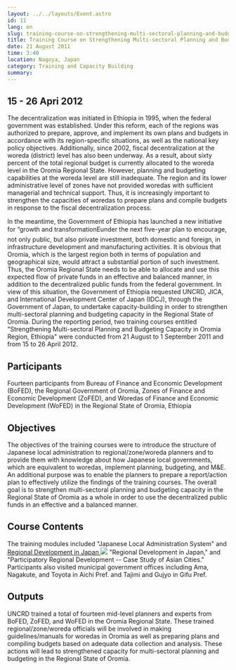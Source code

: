 ```yaml
---
layout: ../../layouts/Event.astro
id: 11
lang: en
slug: training-course-on-strengthening-multi-sectoral-planning-and-budgeting-capacity-in-oromia-region-ethio-b10c
title: Training Course on Strengthening Multi-sectoral Planning and Budgeting Capacity in Oromia Region, Ethiopia 
date: 21 August 2011
time: 3:40
location: Nagoya, Japan
category: Training and Capacity Building
summary: 
---
```

15 - 26 Apri 2012
-----------------

   
The decentralization was initiated in Ethiopia in 1995, when the federal government was established. Under this reform, each of the regions was authorized to prepare, approve, and implement its own plans and budgets in accordance with its region-specific situations, as well as the national key policy objectives. Additionally, since 2002, fiscal decentralization at the woreda (district) level has also been underway. As a result, about sixty percent of the total regional budget is currently allocated to the woreda level in the Oromia Regional State. However, planning and budgeting capabilities at the woreda level are still inadequate. The region and its lower administrative level of zones have not provided woredas with sufficient managerial and technical support. Thus, it is increasingly important to strengthen the capacities of woredas to prepare plans and compile budgets in response to the fiscal decentralization process.  
   
In the meantime, the Government of Ethiopia has launched a new initiative for “growth and transformationEunder the next five-year plan to encourage, not only public, but also private investment, both domestic and foreign, in infrastructure development and manufacturing activities. It is obvious that Oromia, which is the largest region both in terms of population and geographical size, would attract a substantial portion of such investment. Thus, the Oromia Regional State needs to be able to allocate and use this expected flow of private funds in an effective and balanced manner, in addition to the decentralized public funds from the federal government. In view of this situation, the Government of Ethiopia requested UNCRD, JICA, and International Development Center of Japan (IDCJ), through the Government of Japan, to undertake capacity-building in order to strengthen multi-sectoral planning and budgeting capacity in the Regional State of Oromia. During the reporting period, two training courses entitled "Strengthening Multi-sectoral Planning and Budgeting Capacity in Oromia Region, Ethiopia" were conducted from 21 August to 1 September 2011 and from 15 to 26 April 2012.  
Participants
------------

Fourteen participants from Bureau of Finance and Economic Development (BoFED), the Regional Government of Oromia, Zones of Finance and Economic Development (ZoFED), and Woredas of Finance and Economic Development (WoFED) in the Regional State of Oromia, Ethiopia   
Objectives
----------

The objectives of the training courses were to introduce the structure of Japanese local administration to regional/zone/woreda planners and to provide them with knowledge about how Japanese local governments, which are equivalent to woredas, implement planning, budgeting, and M&E. An additional purpose was to enable the planners to prepare a report/action plan to effectively utilize the findings of the training courses. The overall goal is to strengthen multi-sectoral planning and budgeting capacity in the Regional State of Oromia as a whole in order to use the decentralized public funds in an effective and a balanced manner.  
Course Contents
---------------

The training modules included "Japanese Local Administration System" and  [Regional Development in Japan ![](content/documents/102pdf_small.gif)](content/documents/454Ethiopia%20Training%20Course%20-%20RD%20in%20Japan.pdf)  "Regional Development in Japan," and "Participatory Regional Development -- Case Study of Asian Cities." Participants also visited municipal government offices including Ama, Nagakute, and Toyota in Aichi Pref. and Tajimi and Gujyo in Gifu Pref.  
Outputs
-------

UNCRD trained a total of fourteen mid-level planners and experts from BoFED, ZoFED, and WoFED in the Oromia Regional State. These trained regional/zone/woreda officials will be involved in making guidelines/manuals for woredas in Oromia as well as preparing plans and compiling budgets based on adequate data collection and analysis. These actions will lead to strengthened capacity for multi-sectoral planning and budgeting in the Regional State of Oromia.  
   

